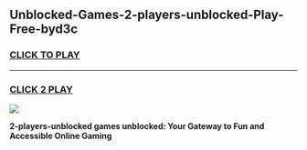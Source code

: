 
## Unblocked-Games-2-players-unblocked-Play-Free-byd3c
<h3>
<a href="https://premium76.site?title=2-players-unblocked&ref=17A">CLICK TO PLAY</a></h3>
<hr>

<h3>
<a href="https://premium76.site?title=2-players-unblocked&ref=17A">CLICK 2 PLAY</a>
  
</h3>

<a href="https://premium76.site?title=2-players-unblocked&ref=17A"><img src="https://clearcache.store/games.png"></a>


**2-players-unblocked games unblocked: Your Gateway to Fun and Accessible Online Gaming**
